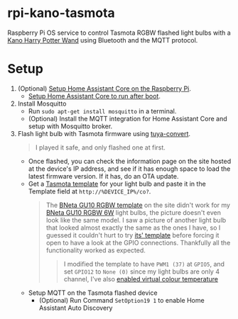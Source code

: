 # rpi-kano-tasmota
Raspberry Pi OS service to control Tasmota RGBW flashed light bulbs with a [Kano Harry Potter Wand](https://kano.me/us/store/products/coding-wand) using Bluetooth and the MQTT protocol.

# Setup

1. (Optional) [Setup Home Assistant Core on the Raspberry Pi](https://www.home-assistant.io/docs/installation/raspberry-pi/).
   - [Setup Home Assistant Core to run after boot](https://community.home-assistant.io/t/autostart-using-systemd/199497).
2. Install Mosquitto
   - Run `sudo apt-get install mosquitto` in a terminal.
   - (Optional) Install the MQTT integration for Home Assistant Core and setup with Mosquitto broker.
3. Flash light bulb with Tasmota firmware using [tuya-convert](https://github.com/ct-Open-Source/tuya-convert).
   > I played it safe, and only flashed one at first.
   - Once flashed, you can check the information page on the site hosted at the device's IP address, and see if it has enough space to load the latest firmware version. If it has, do an OTA update.
   - Get a [Tasmota template](https://templates.blakadder.com/bulb.html) for your light bulb and paste it in the Template field at `http://%DEVICE_IP%/co?`.
     > The [BNeta GU10 RGBW template](https://templates.blakadder.com/bneta_IO-WIFI-GU10S.html) on the site didn't work for my [BNeta GU10 RGBW 6W](https://www.builders.co.za/Fasteners-Fixtures-%26-Security/Security/Electronic-Security/Bneta-GU10-Smart-Multi-Wifi-LED-Bulb-%286W%29/p/000000000000705676) light bulbs, the picture doesn't even look like the same model. I saw a picture of another light bulb that looked almost exactly the same as the ones I have, so I guessed it couldn't hurt to try [its' template](https://templates.blakadder.com/brilliantsmart_20888.html) before forcing it open to have a look at the GPIO connections. Thankfully all the functionality worked as expected.
     >> I modified the template to have `PWM1 (37)` at `GPIO5`, and set `GPIO12` to `None (0)` since my light bulbs are only 4 channel, I've also [enabled virtual colour temperature](https://tasmota.github.io/docs/Lights/#virtual-ct)
   - Setup MQTT on the Tasmota flashed device
     - (Optional) Run Command `SetOption19 1` to enable Home Assistant Auto Discovery 
